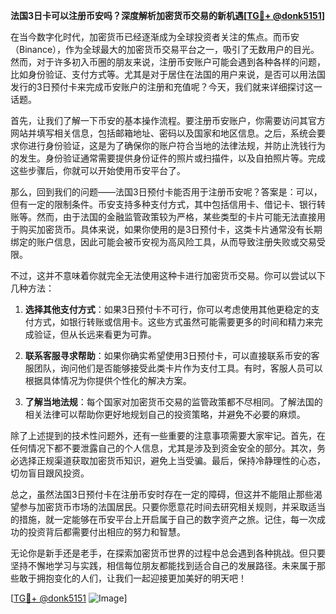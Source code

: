 **法国3日卡可以注册币安吗？深度解析加密货币交易的新机遇[[TG💪+ @donk5151](https://t.me/s/donk5151)]**

在当今数字化时代，加密货币已经逐渐成为全球投资者关注的焦点。而币安（Binance），作为全球最大的加密货币交易平台之一，吸引了无数用户的目光。然而，对于许多初入币圈的朋友来说，注册币安账户可能会遇到各种各样的问题，比如身份验证、支付方式等。尤其是对于居住在法国的用户来说，是否可以用法国发行的3日预付卡来完成币安账户的注册和充值呢？今天，我们就来详细探讨这一话题。

首先，让我们了解一下币安的基本操作流程。要注册币安账户，你需要访问其官方网站并填写相关信息，包括邮箱地址、密码以及国家和地区信息。之后，系统会要求你进行身份验证，这是为了确保你的账户符合当地的法律法规，并防止洗钱行为的发生。身份验证通常需要提供身份证件的照片或扫描件，以及自拍照片等。完成这些步骤后，你就可以开始使用币安平台了。

那么，回到我们的问题——法国3日预付卡能否用于注册币安呢？答案是：可以，但有一定的限制条件。币安支持多种支付方式，其中包括信用卡、借记卡、银行转账等。然而，由于法国的金融监管政策较为严格，某些类型的卡片可能无法直接用于购买加密货币。具体来说，如果你使用的是3日预付卡，这类卡片通常没有长期绑定的账户信息，因此可能会被币安视为高风险工具，从而导致注册失败或交易受限。

不过，这并不意味着你就完全无法使用这种卡进行加密货币交易。你可以尝试以下几种方法：

1. **选择其他支付方式**：如果3日预付卡不可行，你可以考虑使用其他更稳定的支付方式，如银行转账或信用卡。这些方式虽然可能需要更多的时间和精力来完成验证，但从长远来看更为可靠。

2. **联系客服寻求帮助**：如果你确实希望使用3日预付卡，可以直接联系币安的客服团队，询问他们是否能够接受此类卡片作为支付工具。有时，客服人员可以根据具体情况为你提供个性化的解决方案。

3. **了解当地法规**：每个国家对加密货币交易的监管政策都不尽相同。了解法国的相关法律可以帮助你更好地规划自己的投资策略，并避免不必要的麻烦。

除了上述提到的技术性问题外，还有一些重要的注意事项需要大家牢记。首先，在任何情况下都不要泄露自己的个人信息，尤其是涉及到资金安全的部分。其次，务必选择正规渠道获取加密货币知识，避免上当受骗。最后，保持冷静理性的心态，切勿盲目跟风投资。

总之，虽然法国3日预付卡在注册币安时存在一定的障碍，但这并不能阻止那些渴望参与加密货币市场的法国居民。只要你愿意花时间去研究相关规则，并采取适当的措施，就一定能够在币安平台上开启属于自己的数字资产之旅。记住，每一次成功的投资背后都需要付出相应的努力和智慧。

无论你是新手还是老手，在探索加密货币世界的过程中总会遇到各种挑战。但只要坚持不懈地学习与实践，相信每位朋友都能找到适合自己的发展路径。未来属于那些敢于拥抱变化的人们，让我们一起迎接更加美好的明天吧！

[[TG💪+ @donk5151](https://t.me/s/donk5151) ![Image](https://i.postimg.cc/rwNCRYN7/Snipaste-2025-04-30-17-27-05.png)]